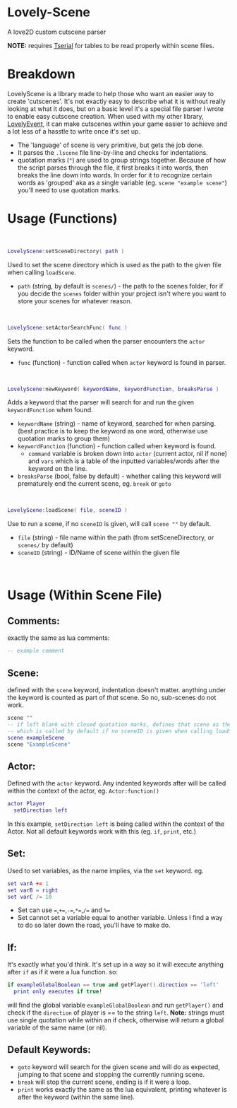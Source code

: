 # Lovely-Scene
A love2D custom cutscene parser

**NOTE:** requires [Tserial](https://github.com/zhsso/Tserial.lua) for tables to be read properly within scene files.

# Breakdown
LovelyScene is a library made to help those who want an easier way to create 'cutscenes'. It's not exactly easy to describe what it is without really looking at what it does, but on a basic level it's a special file parser I wrote to enable easy cutscene creation. When used with my other library, [LovelyEvent](https://github.com/Schwegg/Lovely-Event), it can make cutscenes within your game easier to achieve and a lot less of a hasstle to write once it's set up.

* The 'language' of scene is very primitive, but gets the job done.
* It parses the `.lscene` file line-by-line and checks for indentations.
* quotation marks (`"`) are used to group strings together. Because of how the script parses through the file, it first breaks it into words, then breaks the line down into words. In order for it to recognize certain words as 'grouped' aka as a single variable (eg. `scene "example scene"`) you'll need to use quotation marks.

# Usage (Functions)
<br>

```Lua
LovelyScene:setSceneDirectory( path )
```
Used to set the scene directory which is used as the path to the given file when calling `loadScene`.
* `path` (string, by default is `scenes/`) - the path to the scenes folder, for if you decide the `scenes` folder within your project isn't where you want to store your scenes for whatever reason.
<br>

```Lua
LovelyScene:setActorSearchFunc( func )
```
Sets the function to be called when the parser encounters the `actor` keyword.
* `func` (function) - function called when `actor` keyword is found in parser.
<br>

```Lua
LovelyScene:newKeyword( keywordName, keywordFunction, breaksParse )
```
Adds a keyword that the parser will search for and run the given `keywordFunction` when found.
* `keywordName` (string) - name of keyword, searched for when parsing. (best practice is to keep the keyword as one word, otherwise use quotation marks to group them)
* `keywordFunction` (function) - function called when keyword is found.
  * `command` variable is broken down into `actor` (current actor, nil if none) and `vars` which is a table of the inputted variables/words after the keyword on the line.
* `breaksParse` (bool, false by default) - whether calling this keyword will prematurely end the current scene, eg. `break` or `goto`
<br>

```Lua
LovelyScene:loadScene( file, sceneID )
```
Use to run a scene, if no `sceneID` is given, will call `scene ""` by default.
* `file` (string) - file name within the path (from setSceneDirectory, or `scenes/` by default)
* `sceneID` (string) - ID/Name of scene within the given file
<br>

# Usage (Within Scene File)

## Comments:
exactly the same as lua comments:
```Lua
-- example comment
```

## Scene:
defined with the `scene` keyword, indentation doesn't matter. anything under the keyword is counted as part of *that* scene. So no, sub-scenes do not work.
```Lua
scene ""
-- if left blank with closed quotation marks, defines that scene as the 'default scene'
-- which is called by default if no sceneID is given when calling loadScene().
scene exampleScene
scene "ExampleScene"
```

## Actor:
Defined with the `actor` keyword. Any indented keywords after will be called within the context of the actor, eg. `Actor:function()`
```Lua
actor Player
  setDirection left
```
In this example, `setDirection left` is being called within the context of the Actor. Not all default keywords work with this (eg. `if`, `print`, etc.)

## Set:
Used to set variables, as the name implies, via the `set` keyword. eg.
```Lua
set varA += 1
set varB = right
set varC /= 10
```
  * Set can use `=`,`+=`,`-=`,`*=`,`/=` and `%=`
  * Set cannot set a variable equal to another variable. Unless I find a way to do so later down the road, you'll have to make do.

## If:
It's exactly what you'd think. It's set up in a way so it will execute anything after `if` as if it were a lua function. so:
```Lua
if exampleGlobalBoolean == true and getPlayer().direction == 'left'
  print only executes if true!
```
will find the global variable `exampleGlobalBoolean` and run `getPlayer()` and check if the `direction` of player is == to the string `left`.
**Note:** strings must use single quotation while within an if check, otherwise will return a global variable of the same name (or nil).

## Default Keywords:
* `goto` keyword will search for the given scene and will do as expected, jumping to that scene and stopping the currently running scene.
* `break` will stop the current scene, ending is if it were a loop.
* `print` works exactly the same as the lua equivalent, printing whatever is after the keyword (within the same line).
